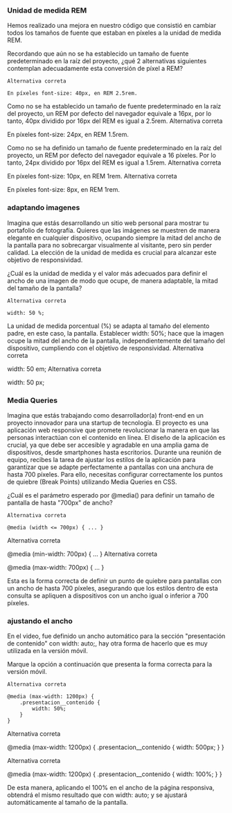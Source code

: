 ### Unidad de medida REM
Hemos realizado una mejora en nuestro código que consistió en cambiar todos los tamaños de fuente que estaban en píxeles a la unidad de medida REM.

Recordando que aún no se ha establecido un tamaño de fuente predeterminado en la raíz del proyecto, ¿qué 2 alternativas siguientes contemplan adecuadamente esta conversión de píxel a REM?

    Alternativa correta

    En píxeles font-size: 40px, en REM 2.5rem.

Como no se ha establecido un tamaño de fuente predeterminado en la raíz del proyecto, un REM por defecto del navegador equivale a 16px, por lo tanto, 40px dividido por 16px del REM es igual a 2.5rem.
Alternativa correta

En píxeles font-size: 24px, en REM 1.5rem.

Como no se ha definido un tamaño de fuente predeterminado en la raíz del proyecto, un REM por defecto del navegador equivale a 16 píxeles. Por lo tanto, 24px dividido por 16px del REM es igual a 1.5rem.
Alternativa correta

En píxeles font-size: 10px, en REM 1rem.
Alternativa correta

En píxeles font-size: 8px, en REM 1rem.


### adaptando imagenes
Imagina que estás desarrollando un sitio web personal para mostrar tu portafolio de fotografía. Quieres que las imágenes se muestren de manera elegante en cualquier dispositivo, ocupando siempre la mitad del ancho de la pantalla para no sobrecargar visualmente al visitante, pero sin perder calidad. La elección de la unidad de medida es crucial para alcanzar este objetivo de responsividad.

¿Cuál es la unidad de medida y el valor más adecuados para definir el ancho de una imagen de modo que ocupe, de manera adaptable, la mitad del tamaño de la pantalla?

    Alternativa correta

    width: 50 %;

La unidad de medida porcentual (%) se adapta al tamaño del elemento padre, en este caso, la pantalla. Establecer width: 50%; hace que la imagen ocupe la mitad del ancho de la pantalla, independientemente del tamaño del dispositivo, cumpliendo con el objetivo de responsividad.
Alternativa correta

width: 50 em;
Alternativa correta

width: 50 px;

### Media Queries
Imagina que estás trabajando como desarrollador(a) front-end en un proyecto innovador para una startup de tecnología. El proyecto es una aplicación web responsive que promete revolucionar la manera en que las personas interactúan con el contenido en línea. El diseño de la aplicación es crucial, ya que debe ser accesible y agradable en una amplia gama de dispositivos, desde smartphones hasta escritorios. Durante una reunión de equipo, recibes la tarea de ajustar los estilos de la aplicación para garantizar que se adapte perfectamente a pantallas con una anchura de hasta 700 píxeles. Para ello, necesitas configurar correctamente los puntos de quiebre (Break Points) utilizando Media Queries en CSS.

¿Cuál es el parámetro esperado por @media() para definir un tamaño de pantalla de hasta "700px" de ancho?

    Alternativa correta

    @media (width <= 700px) { ... }

Alternativa correta

@media (min-width: 700px) { ... }
Alternativa correta

@media (max-width: 700px) { ... }

Esta es la forma correcta de definir un punto de quiebre para pantallas con un ancho de hasta 700 píxeles, asegurando que los estilos dentro de esta consulta se apliquen a dispositivos con un ancho igual o inferior a 700 píxeles.

### ajustando el ancho
En el video, fue definido un ancho automático para la sección "presentación de contenido" con width: auto;, hay otra forma de hacerlo que es muy utilizada en la versión móvil.

Marque la opción a continuación que presenta la forma correcta para la versión móvil.

    Alternativa correta

    @media (max-width: 1200px) {
        .presentacion__contenido {
            width: 50%;
        }
    }

Alternativa correta

@media (max-width: 1200px) {
    .presentacion__contenido {
        width: 500px;
    }
}

Alternativa correta

@media (max-width: 1200px) {
    .presentacion__contenido {
        width: 100%;
    }
}

De esta manera, aplicando el 100% en el ancho de la página responsiva, obtendrá el mismo resultado que con width: auto; y se ajustará automáticamente al tamaño de la pantalla.